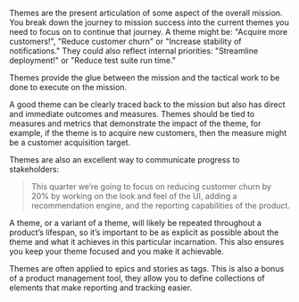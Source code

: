 Themes are the present articulation of some aspect of the overall mission. You break down the journey to mission success into the current themes you need to focus on to continue that journey. A theme might be: "Acquire more customers!", "Reduce customer churn" or "Increase stability of notifications." They could also reflect internal priorities: "Streamline deployment!" or "Reduce test suite run time."

Themes provide the glue between the mission and the tactical work to be done to execute on the mission.

A good theme can be clearly traced back to the mission but also has direct and immediate outcomes and measures. Themes should be tied to measures and metrics that demonstrate the impact of the theme, for example, if the theme is to acquire new customers, then the measure might be a customer acquisition target.

Themes are also an excellent way to communicate progress to stakeholders:

> This quarter we’re going to focus on reducing customer churn by 20% by working on the look and feel of the UI, adding a recommendation engine, and the reporting capabilities of the product.

A theme, or a variant of a theme, will likely be repeated throughout a product’s lifespan, so it’s important to be as explicit as possible about the theme and what it achieves in this particular incarnation. This also ensures you keep your theme focused and you make it achievable.

Themes are often applied to epics and stories as tags. This is also a bonus of a product management tool, they allow you to define collections of elements that make reporting and tracking easier.